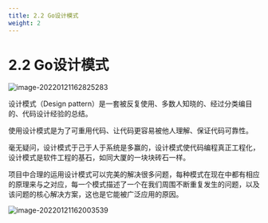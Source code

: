 ```yaml
---
title: 2.2 Go设计模式
weight: 2
---
```


# 2.2 Go设计模式

![image-20220121162825283](https://gitee.com/fidjiw/images/raw/master/img/image-20220121162825283.png)



设计模式（Design pattern）是一套被反复使用、多数人知晓的、经过分类编目的、代码设计经验的总结。

使用设计模式是为了可重用代码、让代码更容易被他人理解、保证代码可靠性。

毫无疑问，设计模式于己于人于系统是多赢的，设计模式使代码编程真正工程化，设计模式是软件工程的基石，如同大厦的一块块砖石一样。

项目中合理的运用设计模式可以完美的解决很多问题，每种模式在现在中都有相应的原理来与之对应，每一个模式描述了一个在我们周围不断重复发生的问题，以及该问题的核心解决方案，这也是它能被广泛应用的原因。



![image-20220121162003539](https://gitee.com/fidjiw/images/raw/master/img/image-20220121162003539.png)

